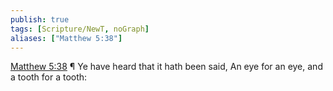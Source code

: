 ```yaml
---
publish: true
tags: [Scripture/NewT, noGraph]
aliases: ["Matthew 5:38"]
---
```

[Matthew 5:38](https://churchofjesuschrist.org/study/scriptures/nt/matt/5?lang=eng&id=p38#p38) ¶ Ye have heard that it hath been said, An eye for an eye, and a tooth for a tooth:
